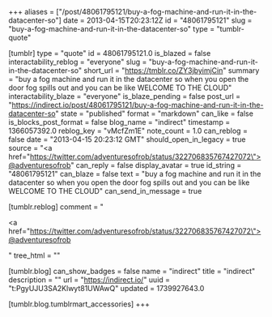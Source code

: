 +++
aliases = ["/post/48061795121/buy-a-fog-machine-and-run-it-in-the-datacenter-so"]
date = 2013-04-15T20:23:12Z
id = "48061795121"
slug = "buy-a-fog-machine-and-run-it-in-the-datacenter-so"
type = "tumblr-quote"

[tumblr]
type = "quote"
id = 48061795121.0
is_blazed = false
interactability_reblog = "everyone"
slug = "buy-a-fog-machine-and-run-it-in-the-datacenter-so"
short_url = "https://tmblr.co/ZY3jbyimjCin"
summary = "buy a fog machine and run it in the datacenter so when you open the door fog spills out and you can be like WELCOME TO THE CLOUD"
interactability_blaze = "everyone"
is_blaze_pending = false
post_url = "https://indirect.io/post/48061795121/buy-a-fog-machine-and-run-it-in-the-datacenter-so"
state = "published"
format = "markdown"
can_like = false
is_blocks_post_format = false
blog_name = "indirect"
timestamp = 1366057392.0
reblog_key = "vMcfZm1E"
note_count = 1.0
can_reblog = false
date = "2013-04-15 20:23:12 GMT"
should_open_in_legacy = true
source = "<a href=\"https://twitter.com/adventuresofrob/status/322706835767427072\">@adventuresofrob</a>"
can_reply = false
display_avatar = true
id_string = "48061795121"
can_blaze = false
text = "buy a fog machine and run it in the datacenter so when you open the door fog spills out and you can be like WELCOME TO THE CLOUD"
can_send_in_message = true

[tumblr.reblog]
comment = "<p><a href=\"https://twitter.com/adventuresofrob/status/322706835767427072\">@adventuresofrob</a></p>"
tree_html = ""

[tumblr.blog]
can_show_badges = false
name = "indirect"
title = "indirect"
description = ""
url = "https://indirect.io/"
uuid = "t:PgyUJU3SA2Klwyt81UWAwQ"
updated = 1739927643.0

[tumblr.blog.tumblrmart_accessories]
+++
